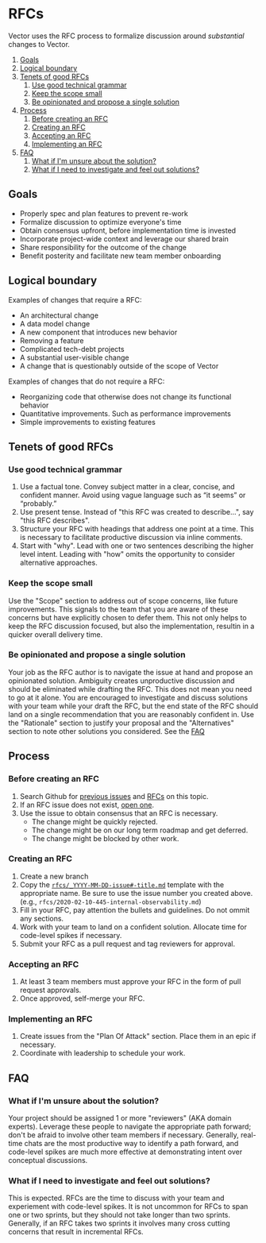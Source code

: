 # RFCs

Vector uses the RFC process to formalize discussion around _substantial_ changes to Vector.

<!-- MarkdownTOC autolink="true" style="ordered" indent="   " -->

1. [Goals](#goals)
1. [Logical boundary](#logical-boundary)
1. [Tenets of good RFCs](#tenets-of-good-rfcs)
   1. [Use good technical grammar](#use-good-technical-grammar)
   1. [Keep the scope small](#keep-the-scope-small)
   1. [Be opinionated and propose a single solution](#be-opinionated-and-propose-a-single-solution)
1. [Process](#process)
   1. [Before creating an RFC](#before-creating-an-rfc)
   1. [Creating an RFC](#creating-an-rfc)
   1. [Accepting an RFC](#accepting-an-rfc)
   1. [Implementing an RFC](#implementing-an-rfc)
1. [FAQ](#faq)
   1. [What if I'm unsure about the solution?](#what-if-im-unsure-about-the-solution)
   1. [What if I need to investigate and feel out solutions?](#what-if-i-need-to-investigate-and-feel-out-solutions)

<!-- /MarkdownTOC -->


## Goals

* Properly spec and plan features to prevent re-work
* Formalize discussion to optimize everyone's time
* Obtain consensus upfront, before implementation time is invested
* Incorporate project-wide context and leverage our shared brain
* Share responsibility for the outcome of the change
* Benefit posterity and facilitate new team member onboarding

## Logical boundary

Examples of changes that require a RFC:

* An architectural change
* A data model change
* A new component that introduces new behavior
* Removing a feature
* Complicated tech-debt projects
* A substantial user-visible change
* A change that is questionably outside of the scope of Vector

Examples of changes that do not require a RFC:

* Reorganizing code that otherwise does not change its functional behavior
* Quantitative improvements. Such as performance improvements
* Simple improvements to existing features

## Tenets of good RFCs

### Use good technical grammar

1. Use a factual tone. Convey subject matter in a clear, concise, and confident manner. Avoid using vague language such
   as “it seems” or “probably.”
2. Use present tense. Instead of "this RFC was created to describe...", say "this RFC describes".
3. Structure your RFC with headings that address one point at a time. This is necessary to facilitate productive
   discussion via inline comments.
4. Start with "why". Lead with one or two sentences describing the higher level intent. Leading with "how" omits the
   opportunity to consider alternative approaches.

### Keep the scope small

Use the "Scope" section to address out of scope concerns, like future improvements. This signals to the team that
you are aware of these concerns but have explicitly chosen to defer them. This not only helps to keep the RFC
discussion focused, but also the implementation, resultin in a quicker overall delivery time.

### Be opinionated and propose a single solution

Your job as the RFC author is to navigate the issue at hand and propose an opinionated solution. Ambiguity creates
unproductive discussion and should be eliminated while drafting the RFC. This does not mean you need to go at it alone.
You are encouraged to investigate and discuss solutions with your team while your draft the RFC, but the end state of
the RFC should land on a single recommendation that you are reasonably confident in. Use the "Rationale" section to
justify your proposal and the "Alternatives" section to note other solutions you considered. See the [FAQ](#f)

## Process

### Before creating an RFC

1. Search Github for [previous issues](https://github.com/timberio/vector/issues) and
   [RFCs](https://github.com/timberio/vector/tree/master/rfcs) on this topic.
1. If an RFC issue does not exist, [open one](https://github.com/timberio/vector/issues/new/choose).
1. Use the issue to obtain consensus that an RFC is necessary.
   * The change might be quickly rejected.
   * The change might be on our long term roadmap and get deferred.
   * The change might be blocked by other work.

### Creating an RFC

1. Create a new branch
1. Copy the [`rfcs/_YYYY-MM-DD-issue#-title.md`](rfcs/_YYYY-MM-DD-issue%23-title.md) template with the appropriate
   name. Be sure to use the issue number you created above. (e.g., `rfcs/2020-02-10-445-internal-observability.md`)
1. Fill in your RFC, pay attention the bullets and guidelines. Do not ommit any sections.
1. Work with your team to land on a confident solution. Allocate time for code-level spikes if necessary.
1. Submit your RFC as a pull request and tag reviewers for approval.

### Accepting an RFC

1. At least 3 team members must approve your RFC in the form of pull request approvals.
1. Once approved, self-merge your RFC.

### Implementing an RFC

1. Create issues from the "Plan Of Attack" section. Place them in an epic if necessary.
1. Coordinate with leadership to schedule your work.

## FAQ

### What if I'm unsure about the solution?

Your project should be assigned 1 or more "reviewers" (AKA domain experts). Leverage these people to navigate the
appropriate path forward; don't be afraid to involve other team members if necessary. Generally, real-time
chats are the most productive way to identify a path forward, and code-level spikes are much more effective at
demonstrating intent over conceptual discussions.

### What if I need to investigate and feel out solutions?

This is expected. RFCs are the time to discuss with your team and experiement with code-level spikes. It is not
uncommon for RFCs to span one or two sprints, but they should not take longer than two sprints. Generally, if an RFC
takes two sprints it involves many cross cutting concerns that result in incremental RFCs.
